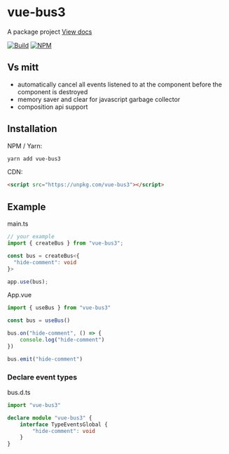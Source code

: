 # vue-bus3
A package project
[View docs](https://tachibana-shin.github.io/vue-bus3)

[![Build](https://github.com/tachibana-shin/vue-bus3/actions/workflows/docs.yml/badge.svg)](https://github.com/tachibana-shin/vue-bus3/actions/workflows/docs.yml)
[![NPM](https://badge.fury.io/js/vue-bus3.svg)](http://badge.fury.io/js/vue-bus3)

## Vs mitt
- automatically cancel all events listened to at the component before the component is destroyed
- memory saver and clear for javascript garbage collector
- composition api support 

## Installation
NPM / Yarn:
``` bash
yarn add vue-bus3
```

CDN:
``` html
<script src="https://unpkg.com/vue-bus3"></script>
```

## Example
main.ts
``` ts
// your example
import { createBus } from "vue-bus3";

const bus = createBus<{
  "hide-comment": void
}>

app.use(bus);
```

App.vue
``` ts
import { useBus } from "vue-bus3"

const bus = useBus()

bus.on("hide-comment", () => {
    console.log("hide-comment")
})

bus.emit("hide-comment")
```

### Declare event types

bus.d.ts
``` ts
import "vue-bus3"

declare module "vue-bus3" {
    interface TypeEventsGlobal {
        "hide-comment": void
    }
}
```
